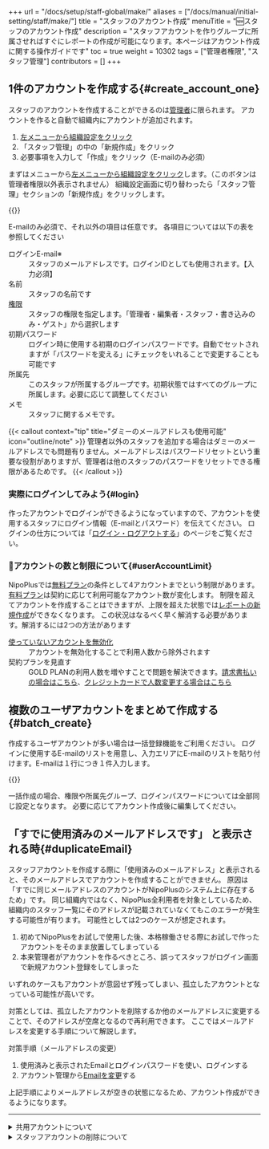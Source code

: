 +++
url = "/docs/setup/staff-global/make/"
aliases = ["/docs/manual/initial-setting/staff/make/"]
title = "スタッフのアカウント作成"
menuTitle = "🆕スタッフのアカウント作成"
description = "スタッフアカウントを作りグループに所属させればすぐにレポートの作成が可能になります。本ページはアカウント作成に関する操作ガイドです"
toc = true
weight = 10302
tags = ["管理者権限", "スタッフ管理"]
contributors = []
+++

## 1件のアカウントを作成する{#create_account_one}

スタッフのアカウントを作成することができるのは[管理者](/docs/setup/staff-global/rank/)に限られます。
アカウントを作ると自動で組織内にアカウントが追加されます。

1. [左メニューから組織設定をクリック](/docs/setup/staff-global/rank/#rootSettingBtn)
1. 「スタッフ管理」の中の「新規作成」をクリック
1. 必要事項を入力して「作成」をクリック（E-mailのみ必須）

まずはメニューから[左メニューから組織設定をクリック](/docs/setup/staff-global/rank/#rootSettingBtn)します。（このボタンは管理者権限以外表示されません）
組織設定画面に切り替わったら「スタッフ管理」セクションの「新規作成」をクリックします。

{{<icatch filename="img/create-new-staff" msg="組織内にスタッフのアカウントを追加します" alice="guide">}}

E-mailのみ必須で、それ以外の項目は任意です。
各項目については以下の表を参照してください

<dl class="basic">
<dt>ログインE-mail※</dt>
<dd>スタッフのメールアドレスです。ログインIDとしても使用されます。【入力必須】</dd>
<dt>名前</dt>
<dd>スタッフの名前です</dd>
<dt><a href="/docs/setup/staff-global/rank/">権限</a></dt>
<dd>スタッフの権限を指定します。「管理者・編集者・スタッフ・書き込みのみ・ゲスト」から選択します</dd>
<dt>初期パスワード</dt>
<dd>ログイン時に使用する初期のログインパスワードです。自動でセットされますが「パスワードを変える」にチェックをいれることで変更することも可能です</dd>
<dt>所属先</dt>
<dd>このスタッフが所属するグループです。初期状態ではすべてのグループに所属します。必要に応じて調整してください</dd>
<dt>メモ</dt>
<dd>スタッフに関するメモです。</dd>
</dl>

{{< callout context="tip" title="ダミーのメールアドレスも使用可能" icon="outline/note" >}}
管理者以外のスタッフを追加する場合はダミーのメールアドレスでも問題有りません。メールアドレスはパスワードリセットという重要な役割がありますが、管理者は他のスタッフのパスワードをリセットできる権限があるためです。
{{< /callout >}}

### 実際にログインしてみよう{#login}

作ったアカウントでログインができるようになっていますので、アカウントを使用するスタッフにログイン情報（E-mailとパスワード）を伝えてください。
ログインの仕方については「[ログイン・ログアウトする](/docs/manual/account/signin/)」のページをご覧ください。

### 🔐アカウントの数と制限について{#userAccountLimit}

NipoPlusでは[無料プラン](/docs/price/free/)の条件として4アカウントまでという制限があります。[有料プラン](/docs/price/#fee)は契約に応じて利用可能なアカウント数が変化します。
制限を超えてアカウントを作成することはできますが、上限を超えた状態では[レポートの新規作成](/docs/manual/write-report/write/)ができなくなります。
この状況はなるべく早く解消する必要があります。解消するには2つの方法があります

<dl class="basic">
<dt><a href="#disable">使っていないアカウントを無効化</a></dt>
<dd>アカウントを無効化することで利用人数から除外されます</dd>
<dt>契約プランを見直す</dt>
<dd>GOLD PLANの利用人数を増やすことで問題を解決できます。<a href="/docs/price/invoice/#updateMemberLimit">請求書払いの場合はこちら</a>、<a href="/docs/price/fee/#diff">クレジットカードで人数変更する場合はこちら</a></dd>
</dl>

## 複数のユーザアカウントをまとめて作成する{#batch_create}

作成するユーザアカウントが多い場合は一括登録機能をご利用ください。
ログインに使用するE-mailのリストを用意し、入力エリアにE-mailのリストを貼り付けます。E-mailは１行につき１件入力します。

{{<icatch filename="img/webp" msg="一括で最大50アカウントまでまとめて作成できます。これはPCで操作しましょうね" alice="pc">}}

一括作成の場合、権限や所属先グループ、ログインパスワードについては全部同じ設定となります。
必要に応じてアカウント作成後に編集してください。

## 「すでに使用済みのメールアドレスです」 と表示される時{#duplicateEmail}

スタッフアカウントを作成する際に「使用済みのメールアドレス」と表示されると、そのメールアドレスでアカウントを作成することができません。
原因は「すでに同じメールアドレスのアカウントがNipoPlusのシステム上に存在するため」です。
同じ組織内ではなく、NipoPlus全利用者を対象としているため、組織内のスタッフ一覧にそのアドレスが記載されていなくてもこのエラーが発生する可能性が有ります。
可能性としては2つのケースが想定されます。

1. 初めてNipoPlusをお試しで使用した後、本格稼働させる際にお試しで作ったアカウントをそのまま放置してしまっている
2. 本来管理者がアカウントを作るべきところ、誤ってスタッフがログイン画面で新規アカウント登録をしてしまった

いずれのケースもアカウントが意図せず残ってしまい、孤立したアカウントとなっている可能性が高いです。

対策としては、孤立したアカウントを削除するか他のメールアドレスに変更することで、そのアドレスが空席となるので再利用できます。
ここではメールアドレスを変更する手順について解説します。

対策手順（メールアドレスの変更）

1. 使用済みと表示されたEmailとログインパスワードを使い、ログインする
2. アカウント管理から[Emailを変更](/docs/manual/account/email/#change)する

上記手順によりメールアドレスが空きの状態になるため、アカウント作成ができるようになります。

---

<details>
  <summary>共用アカウントについて</summary>

{{< callout context="caution" title="応用機能です" icon="outline/info-triangle" >}}
通常は使用しません。スタッフの人数分端末を用意できないときにのみ使用します
{{< /callout >}}

## ログイン不可能なスタッフアカウントを作成する{#dummy_account}

ログイン不可能なアカウントはスタッフの人数分、PCやタブレットが用意できない環境で複数人が1台の機器を使ってレポートを作成する際に使用する少し特殊な用途となります。

{{<icatch filename="img/anony" msg="ログイン不可能なアカウントはちょっと特殊な用途でのみ使われます">}}

ログイン不可能なアカウントはその性質上、多くの制限があります

- ログイン不可能なアカウントは権限の設定が**提出のみ**で固定されます。
- ログイン不可能なアカウントは単体では利用できません。必ず他のスタッフの[共用](/docs/setup/staff-local/share/)として設定する必要があります。

ログイン不可能なアカウントは、ログイン可能な通常のアカウントでログインされている**通常アカウントを間借りしてレポートの作成**を行います。
[レポート作成](/docs/manual/write-report/write/)の際、提出者を選択する欄から利用者の名前を選択して[レポートを書く](/docs/manual/write-report/write/)ことができます。

レポート作成者が自己申告で名前を選択するため、レポート提出者のなりすましを防ぐことはできません。レポート作成者が本人であることを保証させる必要がある場合は、正規のログイン可能なアカウントの利用を検討してください

</details>

<details>
  <summary>スタッフアカウントの削除について</summary>

スタッフが退職・休職するなどの理由によりアカウントが不要になった場合は、安全のためにもそのアカウントを無効化します。

## スタッフのアカウントを無効化する{#disable}

1. [左メニューから組織設定をクリック](/docs/setup/staff-global/rank/#rootSettingBtn)
1. スタッフ管理の項までスクロール
1. 無効化するスタッフの「状態」列にあるボタンをクリック
1. ボタンが赤色になれば無効化完了

{{<icatch filename="img/disable-account" msg="状態を1回クリックで無効化、もう1回クリックすると有効に戻ります">}}

無効化されたスタッフのアカウントはすべてのアクセス権が無くなります。
本人の画面には権限不足のエラーメッセージが出力されます。
一定時間経過後に自動でログアウトされ、以降はログインできなくなります。

※無効化されたスタッフは利用人数にカウントされません。

### 有効に戻す{#enable}

もう一度ボタンをクリックすると緑色ボタンになり、権限が有効に戻ります。

## スタッフのアカウントを削除する{#remove}

{{< callout context="caution" title="スタッフを削除すると過去のレポートのオーナーが不在となります" icon="outline/alert-triangle" />}}

削除する際は退職から数ヶ月ほど経過し、集計などに影響しないようになってから行うことを推奨しています。

1. 無効ボタンの隣りにある下向き三角ボタンをクリック
1. 「削除する」ボタンをクリック

{{<icatch filename="img/remove-account" msg="実際、スタッフを削除する必要は殆どなくて、無効化で十分です" alice="ok">}}

アカウントが削除されるとそのメールアドレスは空きの状態になるため、再び同じメールアドレスでアカウントの作成ができます。しかしIDは作成の都度ランダムに割り当てられるため
削除前と削除後では異なるスタッフとして認識されます。

</details>
